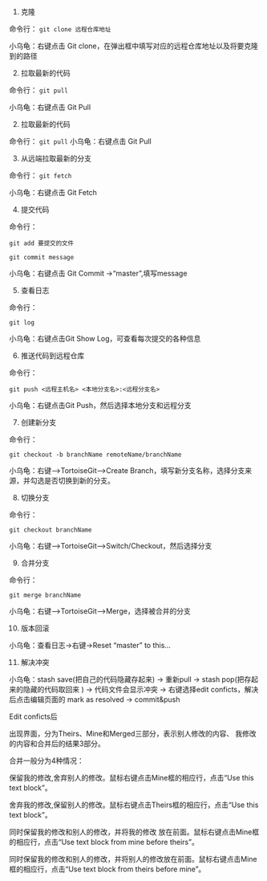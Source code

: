1. 克隆

命令行：
`
git clone 远程仓库地址
`

小乌龟：右键点击 Git clone，在弹出框中填写对应的远程仓库地址以及将要克隆到的路径

2. 拉取最新的代码

命令行：
`
git pull
`

小乌龟：右键点击 Git Pull

2. 拉取最新的代码

命令行：
`
git pull
`
小乌龟：右键点击 Git Pull

3. 从远端拉取最新的分支

命令行：
`
git fetch
`

小乌龟：右键点击 Git Fetch

4. 提交代码

命令行：

`
  git add 要提交的文件
`

`
  git commit message
`

小乌龟：右键点击 Git Commit ->“master”,填写message

5. 查看日志

命令行：

`
  git log
`

小乌龟：右键点击Git Show Log，可查看每次提交的各种信息

6. 推送代码到远程仓库

命令行：

`
 git push <远程主机名> <本地分支名>:<远程分支名>
`

小乌龟：右键点击Git Push，然后选择本地分支和远程分支

7. 创建新分支

命令行：

`
 git checkout -b branchName remoteName/branchName
`

小乌龟：右键-->TortoiseGit-->Create Branch，填写新分支名称，选择分支来源，并勾选是否切换到新的分支。

8. 切换分支

命令行：

`
 git checkout branchName
`

小乌龟：右键-->TortoiseGit-->Switch/Checkout，然后选择分支

9. 合并分支

命令行：

`
 git merge branchName
`

小乌龟：右键-->TortoiseGit-->Merge，选择被合并的分支

10. 版本回滚

小乌龟：查看日志->右键->Reset “master” to this…

11. 解决冲突

小乌龟：stash save(把自己的代码隐藏存起来) -> 重新pull -> stash pop(把存起来的隐藏的代码取回来 ) -> 代码文件会显示冲突 -> 右键选择edit conficts，解决后点击编辑页面的 mark as resolved ->  commit&push

Edit conficts后

出现界面，分为Theirs、Mine和Merged三部分，表示别人修改的内容、 我修改的内容和合并后的结果3部分。

合并一般分为4种情况：

保留我的修改,舍弃别人的修改。鼠标右键点击Mine框的相应行，点击“Use this text block”。

舍弃我的修改,保留别人的修改。鼠标右键点击Theirs框的相应行，点击“Use this text block”。

同时保留我的修改和别人的修改，并将我的修改 放在前面。鼠标右键点击Mine框的相应行，点击“Use text block from mine before theirs”。

同时保留我的修改和别人的修改，并将别人的修改放在前面。鼠标右键点击Mine框的相应行，点击“Use text block from theirs before mine”。

